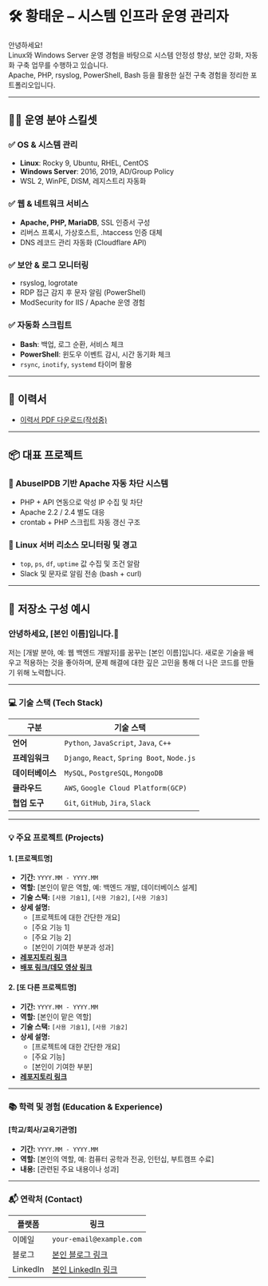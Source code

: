 # 🛠 황태운 – 시스템 인프라 운영 관리자

안녕하세요!  
Linux와 Windows Server 운영 경험을 바탕으로 시스템 안정성 향상, 보안 강화, 자동화 구축 업무를 수행하고 있습니다.  
Apache, PHP, rsyslog, PowerShell, Bash 등을 활용한 실전 구축 경험을 정리한 포트폴리오입니다.

---

## 🧑‍💻 운영 분야 스킬셋

### ✅ OS & 시스템 관리
- **Linux**: Rocky 9, Ubuntu, RHEL, CentOS
- **Windows Server**: 2016, 2019, AD/Group Policy
- WSL 2, WinPE, DISM, 레지스트리 자동화

### ✅ 웹 & 네트워크 서비스
- **Apache, PHP, MariaDB**, SSL 인증서 구성
- 리버스 프록시, 가상호스트, .htaccess 인증 대체
- DNS 레코드 관리 자동화 (Cloudflare API)

### ✅ 보안 & 로그 모니터링
- rsyslog, logrotate
- RDP 접근 감지 후 문자 알림 (PowerShell)
- ModSecurity for IIS / Apache 운영 경험

### ✅ 자동화 스크립트
- **Bash**: 백업, 로그 순환, 서비스 체크
- **PowerShell**: 윈도우 이벤트 감시, 시간 동기화 체크
- `rsync`, `inotify`, `systemd` 타이머 활용

---

## 📄 이력서

- [이력서 PDF 다운로드(작성중)](./assets/resume.pdf)

---

## 📦 대표 프로젝트

### 🔹 AbuseIPDB 기반 Apache 자동 차단 시스템
- PHP + API 연동으로 악성 IP 수집 및 차단
- Apache 2.2 / 2.4 별도 대응
- crontab + PHP 스크립트 자동 갱신 구조

### 🔹 Linux 서버 리소스 모니터링 및 경고
- `top`, `ps`, `df`, `uptime` 값 수집 및 조건 알람
- Slack 및 문자로 알림 전송 (bash + curl)

---

## 📂 저장소 구성 예시






### 안녕하세요, [본인 이름]입니다.👋
저는 [개발 분야, 예: 웹 백엔드 개발자]를 꿈꾸는 [본인 이름]입니다.
새로운 기술을 배우고 적용하는 것을 좋아하며, 문제 해결에 대한 깊은 고민을 통해 더 나은 코드를 만들기 위해 노력합니다.

---

### 💻 기술 스택 (Tech Stack)

| 구분        | 기술 스택                                             |
|-------------|-------------------------------------------------------|
| **언어** | `Python`, `JavaScript`, `Java`, `C++`                 |
| **프레임워크**| `Django`, `React`, `Spring Boot`, `Node.js`           |
| **데이터베이스** | `MySQL`, `PostgreSQL`, `MongoDB`                      |
| **클라우드** | `AWS`, `Google Cloud Platform(GCP)`                     |
| **협업 도구** | `Git`, `GitHub`, `Jira`, `Slack`                      |

---

### 💡 주요 프로젝트 (Projects)

#### 1. [프로젝트명]
- **기간:** `YYYY.MM - YYYY.MM`
- **역할:** [본인이 맡은 역할, 예: 백엔드 개발, 데이터베이스 설계]
- **기술 스택:** `[사용 기술1]`, `[사용 기술2]`, `[사용 기술3]`
- **상세 설명:**
  - [프로젝트에 대한 간단한 개요]
  - [주요 기능 1]
  - [주요 기능 2]
  - [본인이 기여한 부분과 성과]
- **[레포지토리 링크](https://github.com/your-username/your-project-repo)**
- **[배포 링크/데모 영상 링크](https://your-project-link.com)**

#### 2. [또 다른 프로젝트명]
- **기간:** `YYYY.MM - YYYY.MM`
- **역할:** [본인이 맡은 역할]
- **기술 스택:** `[사용 기술1]`, `[사용 기술2]`
- **상세 설명:**
  - [프로젝트에 대한 간단한 개요]
  - [주요 기능]
  - [본인이 기여한 부분]
- **[레포지토리 링크](https://github.com/your-username/your-project-repo)**

---

### 📚 학력 및 경험 (Education & Experience)

#### [학교/회사/교육기관명]
- **기간:** `YYYY.MM - YYYY.MM`
- **역할:** [본인의 역할, 예: 컴퓨터 공학과 전공, 인턴십, 부트캠프 수료]
- **내용:** [관련된 주요 내용이나 성과]

---

### 📬 연락처 (Contact)

| 플랫폼 | 링크                                    |
|--------|-----------------------------------------|
| 이메일 | `your-email@example.com`                |
| 블로그 | [본인 블로그 링크](https://your-blog.com) |
| LinkedIn| [본인 LinkedIn 링크](https://linkedin.com/in/your-profile) |

